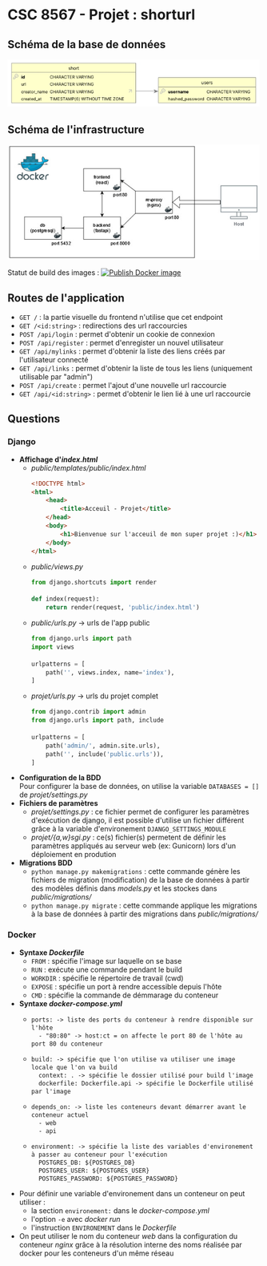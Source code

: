 # CSC 8567 - Projet : shorturl

## Schéma de la base de données
![BDD Scheme](db_scheme.jpg)

## Schéma de l'infrastructure
![Docker Scheme](docker_scheme.jpg)

Statut de build des images :
[![Publish Docker image](https://github.com/superdarki/shorturl/actions/workflows/docker-publish.yml/badge.svg?branch=main)](https://github.com/superdarki/shorturl/actions/workflows/docker-publish.yml)

## Routes de l'application

- `GET /` : la partie visuelle du frontend n'utilise que cet endpoint
- `GET /<id:string>` : redirections des url raccourcies
- `POST /api/login` : permet d'obtenir un cookie de connexion
- `POST /api/register` : permet d'enregister un nouvel utilisateur
- `GET /api/mylinks` : permet d'obtenir la liste des liens créés par l'utilisateur connecté
- `GET /api/links` : permet d'obtenir la liste de tous les liens (uniquement utilisable par "admin")
- `POST /api/create` : permet l'ajout d'une nouvelle url raccourcie
- `GET /api/<id:string>` : permet d'obtenir le lien lié à une url raccourcie

## Questions

### Django

- **Affichage d'*index.html***
  - *public/templates/public/index.html*
    ```html
    <!DOCTYPE html>
    <html>
        <head>
            <title>Acceuil - Projet</title>
        </head>
        <body>
            <h1>Bienvenue sur l'acceuil de mon super projet :)</h1>
        </body>
    </html>
    ```
  - *public/views.py*
    ```py
    from django.shortcuts import render

    def index(request):
        return render(request, 'public/index.html')
    ```
  - *public/urls.py* -> urls de l'app public
    ```py
    from django.urls import path
    import views

    urlpatterns = [
        path('', views.index, name='index'),
    ]
    ```
  - *projet/urls.py* -> urls du projet complet
    ```py
    from django.contrib import admin
    from django.urls import path, include

    urlpatterns = [
        path('admin/', admin.site.urls),
        path('', include('public.urls')),
    ]
    ```
- **Configuration de la BDD**  
Pour configurer la base de données, on utilise la variable `DATABASES = []` de *projet/settings.py*
- **Fichiers de paramètres**  
  - *projet/settings.py* : ce fichier permet de configurer les paramètres d'exécution de django, il est possible d'utilise un fichier différent grâce à la variable d'environement `DJANGO_SETTINGS_MODULE`
  - *projet/{a,w}sgi.py* : ce(s) fichier(s) permetent de définir les paramètres appliqués au serveur web (ex: Gunicorn) lors d'un déploiement en prodution
- **Migrations BDD**
  - `python manage.py makemigrations` : cette commande génère les fichiers de migration (modification) de la base de données à partir des modèles définis dans *models.py* et les stockes dans *public/migrations/*
  - `python manage.py migrate` : cette commande applique les migrations à la base de données à partir des migrations dans *public/migrations/*

### Docker

- **Syntaxe *Dockerfile***
  - `FROM` : spécifie l'image sur laquelle on se base
  - `RUN` : exécute une commande pendant le build
  - `WORKDIR` : spécifie le répertoire de travail (cwd)
  - `EXPOSE` : spécifie un port à rendre accessible depuis l'hôte
  - `CMD`  : spécifie la commande de démmarage du conteneur
- **Syntaxe *docker-compose.yml***
  - ```
    ports: -> liste des ports du conteneur à rendre disponible sur l'hôte
      - "80:80" -> host:ct = on affecte le port 80 de l'hôte au port 80 du conteneur
    ```
  - ```
    build: -> spécifie que l'on utilise va utiliser une image locale que l'on va build
      context: . -> spécifie le dossier utilisé pour build l'image
      dockerfile: Dockerfile.api -> spécifie le Dockerfile utilisé par l'image
    ```
  - ```
    depends_on: -> liste les conteneurs devant démarrer avant le conteneur actuel
      - web
      - api
    ```
  - ```
    environment: -> spécifie la liste des variables d'environement à passer au conteneur pour l'exécution
      POSTGRES_DB: ${POSTGRES_DB}
      POSTGRES_USER: ${POSTGRES_USER}
      POSTGRES_PASSWORD: ${POSTGRES_PASSWORD}
    ```
- Pour définir une variable d'environement dans un conteneur on peut utiliser :
  - la section `environement:` dans le *docker-compose.yml*
  - l'option `-e` avec *docker run*
  - l'instruction `ENVIRONEMENT` dans le *Dockerfile*
- On peut utiliser le nom du conteneur *web* dans la configuration du conteneur *nginx* grâce à la résolution interne des noms réalisée par docker pour les conteneurs d'un même réseau